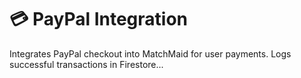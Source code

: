 # 💳 PayPal Integration

Integrates PayPal checkout into MatchMaid for user payments. Logs successful transactions in Firestore...
